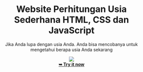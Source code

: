 <div align="center">
<h1>Website Perhitungan Usia Sederhana HTML, CSS dan JavaScript</h1>
<p>Jika Anda lupa dengan usia Anda. Anda bisa mencobanya untuk mengetahui berapa usia Anda sekarang</p>
<img src="https://i.pinimg.com/736x/65/90/0b/65900bf30a8bc7b3f575c944b55ad537.jpg"/>
  <br>
<a href="https://cilboy04.github.io/hitung-usia/"><strong>➥ Try it now</strong></a>
</div>
